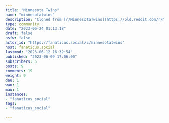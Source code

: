 ```yaml
---
title: "Minnesota Twins" 
name: "minnesotatwins"
description: "Cloned from [r/MinnesotaTwins](https://old.reddit.com/r/MinnesotaTwins)# Looking for mods!"
type: community
date: "2023-06-24 01:13:18"
draft: false
nsfw: false
actor_id: "https://fanaticus.social/c/minnesotatwins"
host: fanaticus.social
lastmod: "2023-06-12 16:32:54"
published: "2023-06-09 17:06:00"
subscribers: 5
posts: 9
comments: 19
weight: 9
dau: 1
wau: 1
mau: 1
instances:
- "fanaticus_social"
tags: 
- "fanaticus_social"

---
```

